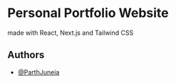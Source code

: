# Personal Portfolio Website
made with React, Next.js and Tailwind CSS


## Authors

- [@ParthJuneja](https://github.com/ParthJuneja)
